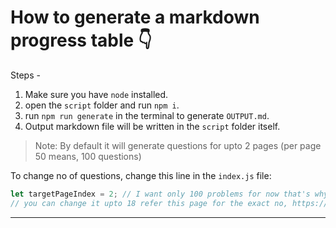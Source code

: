 # How to generate a markdown progress table 👇

Steps -

1. Make sure you have `node` installed.
2. open the `script` folder and run `npm i`.
3. run `npm run generate` in the terminal to generate `OUTPUT.md`.
4. Output markdown file will be written in the `script` folder itself.

> Note: By default it will generate questions for upto 2 pages (per page 50 means, 100 questions)

To change no of questions, change this line in the `index.js` file:

```js
let targetPageIndex = 2; // I want only 100 problems for now that's why only 2 pages
// you can change it upto 18 refer this page for the exact no, https://projecteuler.net/archives
```

---

